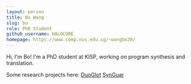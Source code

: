 ```yaml
---
layout: person
title: Bo Wang
slug: bo
role: PhD Student
github_username: HALOCORE
homepage: https://www.comp.nus.edu.sg/~wangbo20/
---
```


Hi, I'm Bo! I'm a PhD student at KISP, working on program synthesis and translation.  

Some research projects here: [DuoGlot](https://github.com/HALOCORE/DuoGlot) [SynGuar](https://github.com/HALOCORE/SynGuar)
